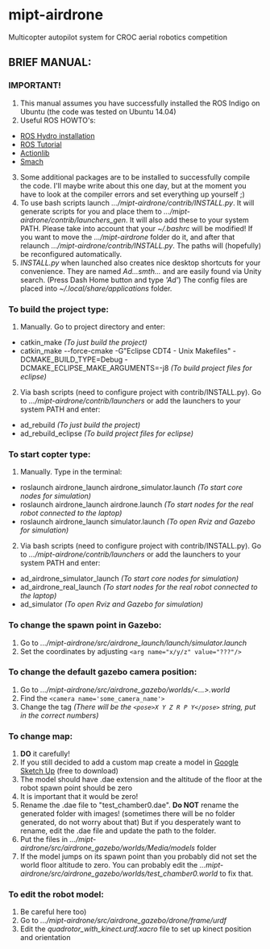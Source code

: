 mipt-airdrone
=============

Multicopter autopilot system for CROC aerial robotics competition

## BRIEF MANUAL:
### IMPORTANT!
1. This manual assumes you have successfully installed the ROS Indigo on Ubuntu (the code was tested on Ubuntu 14.04)
2. Useful ROS HOWTO's: 
  - [ROS Hydro installation](http://wiki.ros.org/indigo/Installation/Ubuntu "Read this to install ROS on your system")
  - [ROS Tutorial](http://wiki.ros.org/ROS/Tutorials "This is a brief ROS tutorial. Helps to understand basic ROS concepts")
  - [Actionlib](http://wiki.ros.org/actionlib "Look into the actionlib tutorials if you want to deal with the code")
  - [Smach](http://wiki.ros.org/smach/Tutorials "The state mashine library that controls the drone's behavior")
3. Some additional packages are to be installed to successfully compile the code. I'll maybe write about this one day, but at the moment you have to look at the compiler errors and set everything up yourself ;)
4. To use bash scripts launch *.../mipt-airdrone/contrib/INSTALL.py*. It will generate scripts for you and place them to *.../mipt-airdrone/contrib/launchers_gen*. It will also add these to your system PATH. Please take into account that your *~/.bashrc* will be modified! If you want to move the *.../mipt-airdrone* folder do it, and after that relaunch *.../mipt-airdrone/contrib/INSTALL.py*. The paths will (hopefully) be reconfigured automatically.
5. *INSTALL.py* when launched also creates nice desktop shortcuts for your convenience. They are named *Ad...smth...* and are easily found via Unity search. (Press Dash Home button and type *'Ad'*) The config files are placed into *~/.local/share/applications* folder.

### To build the project type:
1. Manually. Go to project directory and enter:
  - catkin_make                                          *(To just build the project)*
  - catkin_make --force-cmake -G"Eclipse CDT4 - Unix Makefiles" -DCMAKE_BUILD_TYPE=Debug -DCMAKE_ECLIPSE_MAKE_ARGUMENTS=-j8 *(To build project files for eclipse)*

2. Via bash scripts (need to configure project with contrib/INSTALL.py). Go to *.../mipt-airdrone/contrib/launchers* or add the launchers to your system PATH and enter:
  - ad_rebuild                                           *(To just build the project)*
  - ad_rebuild_eclipse                                   *(To build project files for eclipse)*

### To start copter type:
1. Manually. Type in the terminal:
  - roslaunch airdrone_launch airdrone_simulator.launch  *(To start core nodes for simulation)*
  - roslaunch airdrone_launch airdrone.launch            *(To start nodes for the real robot connected to the laptop)*
  - roslaunch airdrone_launch simulator.launch           *(To open Rviz and Gazebo for simulation)*

2. Via bash scripts (need to configure project with contrib/INSTALL.py). Go to *.../mipt-airdrone/contrib/launchers* or add the launchers to your system PATH and enter:
  - ad_airdrone_simulator_launch                         *(To start core nodes for simulation)*
  - ad_airdrone_real_launch                              *(To start nodes for the real robot connected to the laptop)*
  - ad_simulator                                         *(To open Rviz and Gazebo for simulation)*

### To change the spawn point in Gazebo:
 1. Go to *.../mipt-airdrone/src/airdrone_launch/launch/simulator.launch*
 2. Set the coordinates by adjusting `<arg name="x/y/z" value="???"/>`

### To change the default gazebo camera position:
 1. Go to *.../mipt-airdrone/src/airdrone_gazebo/worlds/<...>.world*
 2. Find the `<camera name='some_camera_name'>`
 3. Change the <pose> tag 				 *(There will be the `<pose>X Y Z R P Y</pose>` string, put in the correct numbers)*

### To change map:
 1. **DO** it carefully!
 2. If you still decided to add a custom map create a model in [Google Sketch Up](http://www.sketchup.com/) (free to download)
 3. The model should have .dae extension and the altitude of the floor at the robot spawn point should be zero
 4. It is important that it would be zero!
 5. Rename the .dae file to "test_chamber0.dae". **Do NOT** rename the generated folder with images! (sometimes there will be no folder generated, do not worry about that) But if you desperately want to rename, edit the .dae file and update the path to the folder.
 6. Put the files in *.../mipt-airdrone/src/airdrone_gazebo/worlds/Media/models* folder
 7. If the model jumps on its spawn point than you probably did not set the world floor altitude to zero. You can probably edit the *...mipt-airdrone/src/airdrone_gazebo/worlds/test_chamber0.world* to fix that.

### To edit the robot model:
 1. Be careful here too)
 2. Go to *.../mipt-airdrone/src/airdrone_gazebo/drone/frame/urdf*
 3. Edit the *quadrotor_with_kinect.urdf.xacro* file to set up kinect position and orientation


